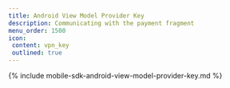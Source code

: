 ```yaml
---
title: Android View Model Provider Key
description: Communicating with the payment fragment
menu_order: 1500
icon:
 content: vpn_key
 outlined: true
---
```


{% include mobile-sdk-android-view-model-provider-key.md %}

